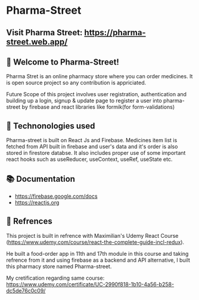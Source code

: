# Pharma-Street

## Visit Pharma Street: https://pharma-street.web.app/

## 💊 Welcome to Pharma-Street!
Pharma Stret is an online pharmacy store where you can order medicines. It is open source project so any contribution is appriciated.

Future Scope of this project involves user registration, authentication and building up a login, signup & update page to register a user into pharma-street by firebase and react libraries like formik(for form-validations)

## 📌 Technonologies used
Pharma-street is built on React Js and Firebase. Medicines item list is fetched from API built in firebase and user's data and it's order is also stored in firestore databse. It also includes proper use of some important react hooks such as useReducer, useContext, useRef, useState etc.

## 📚 Documentation
* https://firebase.google.com/docs
* https://reactjs.org

## 📖 Refrences
This project is built in refrence with Maximilian's Udemy React Course (https://www.udemy.com/course/react-the-complete-guide-incl-redux).

He built a food-order app in 11th and 17th module in this course and taking refrence from it and using firebase as a backend and API alternative, I built this pharmacy store named Pharma-street.

My cretification regarding same course: https://www.udemy.com/certificate/UC-2990f818-1b10-4a56-b258-dc5de76c0c09/
